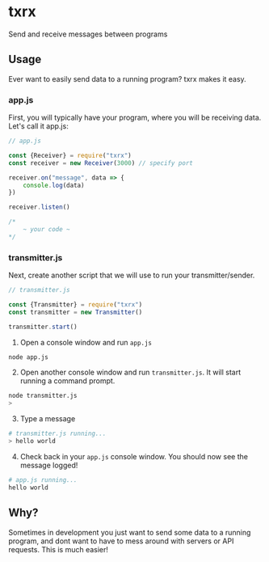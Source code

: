# txrx
Send and receive messages between programs


## Usage
Ever want to easily send data to a running program?  txrx makes it easy.

### app.js
First, you will typically have your program, where you will be receiving data. Let's call it app.js:
```javascript
// app.js

const {Receiver} = require("txrx")
const receiver = new Receiver(3000) // specify port

receiver.on("message", data => {
    console.log(data)
})

receiver.listen()

/*
    ~ your code ~
*/
```


### transmitter.js
Next, create another script that we will use to run your transmitter/sender. 
```javascript
// transmitter.js

const {Transmitter} = require("txrx")
const transmitter = new Transmitter()

transmitter.start()
```

1) Open a console window and run `app.js`
```bash
node app.js
```
2) Open another console window and run `transmitter.js`. It will start running a command prompt.
```bash
node transmitter.js
>
```
3) Type a message
```bash
# transmitter.js running...
> hello world
```
4) Check back in your `app.js` console window. You should now see the message logged!
```bash
# app.js running...
hello world
```


## Why?
Sometimes in development you just want to send some data to a running program, and dont want to have to mess around with servers or API requests.  This is much easier!